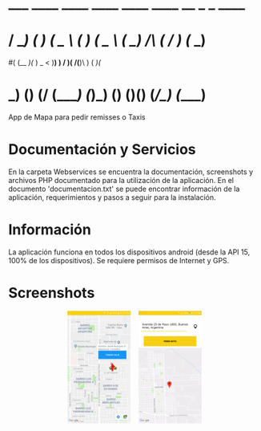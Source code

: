 #  ___    ____    ____    ____    ____    ____      __      _  _    ____ 
# / __)  (_  _)  (  _ \  ( ___)  (  _ \  (_  _)    /__\    ( \/ )  (_  _)
#( (__    _)(_    ) _ <   )__)    )   /    )(     /(__)\    )  (    _)(_ 
# \___)  (____)  (____/  (____)  (_)\_)   (__)   (__)(__)  (_/\_)  (____)


App de Mapa para pedir remisses o Taxis<br>
# Documentación y Servicios
En la carpeta Webservices se encuentra la documentación, screenshots y archivos PHP documentado para la utilización de la aplicación. En el documento 'documentacion.txt' se puede encontrar información de la aplicación, requerimientos y pasos a seguir para la instalación.
<br>
# Información
La aplicación funciona en todos los dispositivos android (desde la API 15, 100% de los dispositivos). Se requiere permisos de Internet y GPS.
<br>
# Screenshots
<div align="center">
        <img width="25%" src="https://github.com/JuanseMastrangelo/CiberTaxi/blob/master/Screenshots/Screenshot_20190623-211536.png"</img>
        <img height="0" width="8px">
        <img width="25%" src="https://github.com/JuanseMastrangelo/CiberTaxi/blob/master/Screenshots/Screenshot_20190623-211925.png"></img>
</div>
